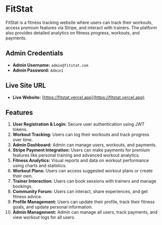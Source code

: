 # FitStat
FitStat is a fitness tracking website where users can track their workouts, access premium features via Stripe, and interact with trainers. The platform also provides detailed analytics on fitness progress, workouts, and payments.

## Admin Credentials
- **Admin Username:** `admin@fitstat.com`
- **Admin Password:** `Admin1`

## Live Site URL

- **Live Website:** [https://fitstat.vercel.app](https://fitstat.vercel.app) 

## Features

1. **User Registration & Login:** Secure user authentication using JWT tokens.
2. **Workout Tracking:** Users can log their workouts and track progress over time.
3. **Admin Dashboard:** Admin can manage users, workouts, and payments.
4. **Stripe Payment Integration:** Users can make payments for premium features like personal training and advanced workout analytics.
5. **Fitness Analytics:** Visual reports and data on workout performance using charts and statistics.
6. **Workout Plans:** Users can access suggested workout plans or create their own.
7. **Trainer Interaction:** Users can book sessions with trainers and manage bookings.
8. **Community Forum:** Users can interact, share experiences, and get fitness advice.
9. **Profile Management:** Users can update their profile, track their fitness goals, and update personal information.
10. **Admin Management:** Admin can manage all users, track payments, and view workout logs for all users.
